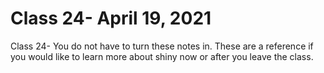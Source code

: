 # Class 24- April 19, 2021
Class 24- You do not have to turn these notes in. These are a reference if you would like to learn more about shiny now or after you leave the class.
